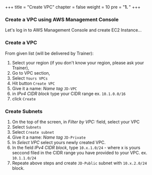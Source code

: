+++
title = "Create VPC"
chapter = false
weight = 10
pre = "<b>1. </b>"
+++


### Create a VPC using AWS Management Console
  
  

Let's log in to AWS Management Console and create EC2 Instance... 
 
### Create a VPC

From given list (will be delivered by Trainer):   
1. Select your region (if you don't know your region, please ask your Trainer),
1. Go to VPC section,
1. Select `Yours VPCs`
1. Hit button `Create VPC`
1. Give it a name: *Name tag* `JD-VPC`
1. in *IPv4 CIDR block* type your CIDR range ex. `10.1.0.0/16`
1. click `Create`

### Create Subnets

1. On the top of the screen, in *Filter by VPC:* field, select your VPC
1. Select `Subnets`
1. Select `Create subnet`
1. Give it a name: *Name tag* `JD-Private`
1. In *Select VPC* select yours newly created VPC.
1. In the field *IPv4 CIDR block*, type `10.x.1.0/24` - where x is yours seccond filed in the CIDR range you have provided to your VPC. ex. `10.1.1.0/24`
1. Repeate above steps and create `JD-Public` subnet with `10.x.2.0/24` block.

